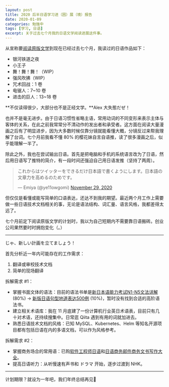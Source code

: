 ```yaml
---
layout: post
title: 2020 后半日语学习进（困）展（境）报告
date: 2020-01-09
categories: 勉強中
tags: [学习, 日语]
excerpt: 关于过去七个月我的日语文学阅读进展这件事。
---
```


从宣称要[阅读原版文学](https://yellowgomi.xyz/%E5%8B%89%E5%BC%B7%E4%B8%AD/2020/05/05/half-hearted-japanese-study/)到现在已经过去七个月，我读过的日语作品如下：

- 银河铁道之夜
- 小王子
- 舞！舞！舞！（WIP）
- 强风吹拂（WIP）
- 咒术回战：1 卷
- 电锯人：7~10 卷
- 进击的巨人：13~18 卷

**不仅读得很少，大部分也不是正经文学。**Alex 大失態だぜ！

也并不是毫无进步。由于日语习惯性省略主语，常用动词的不同变形来表示主体与客体的关系，在此之前我常常分不清动作的发出者和承受者。这方面在阅读大量漫画之后有了明显进步，因为大多数时候仅靠分镜就能看懂大概，分镜反过来帮我理解了台词。七个月前我看不懂 80% 的樱花妹自言自语推，读了很多漫画之后，似乎能理解一半了。

除此之外，我也在尝试输出日语。首先是把电脑和手机的系统语言改为了日语，然后用日语写了推特的简介，有一段时间还强迫自己用日语发推（坚持了两周）。

<blockquote class="twitter-tweet"><p lang="ja" dir="ltr">これからはツイッターをできるだけ日本語で書くようにします。日本語の文章力を高めるのためです。</p>&mdash; Emiya (@ye11owgomi) <a href="https://twitter.com/ye11owgomi/status/1332897818604802048?ref_src=twsrc%5Etfw">November 29, 2020</a></blockquote> <script async src="https://platform.twitter.com/widgets.js" charset="utf-8"></script>

但仅仅是看懂或能写简单的口语表达，还达不到我的期望。最近两个月工作上需要做一些日语技术文档相关的事，无论是语法结构、词汇量、语言风格，我都差得太远了。

七个月前定下阅读原版文学的计划时，我以为自己短期内不需要靠日语搬砖。创业公司果然要时时拥抱变化（。）

---

じゃ、新しい計画を立てましょう！

首先分析近一年内可能存在的工作需求：

1. 翻译或审校技术文档
2. 简单的现场翻译

拆解需求 #1：

- 掌握书面文体的语法：目前的语法书单是[新日本语能力考试N1-N5文法详解](https://book.douban.com/subject/21318082/) (80%) -> [新版日语句型地道表达500例](https://book.douban.com/subject/26201905/) (10%)，暂时没有找到合适的高阶语法书。
- 建立相关术语库：我在 11 月底建了一份计算机行业英日术语表，目前只有几十对术语，还持续搜集中。日常逛 Qiita 遇到有用的词就加进去。
- 熟悉日语技术文档的风格：已知 MySQL、Kubernetes、Helm 等知名开源项目都有包括日语在内的多语文档，可以作为风格参考。

拆解需求 #2：

- 掌握商务场合的常用语：已购[软件工程师日语](https://book.douban.com/subject/1499854/)和[日语商务邮件商务文书写作大全](https://book.douban.com/subject/30556964/)。
- 提高日语听力：从听慢速有声书和 ドラマ 开始，逐步过渡到 NHK。

---

计划期限？就设为一年吧，我们年终总结再见👋
